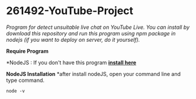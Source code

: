 # 261492-YouTube-Project
*Program for detect unsuitable live chat on YouTube Live. You can install by download this repository and run this program using npm package in nodejs (if you want to deploy on server, do it yourself).*

**Require Program**

*NodeJS : If you don't have this program **[install here](https://nodejs.org/en/download/)**

**NodeJS Installation**
*after install nodeJS, open your command line and type command.
```
node -v
```
